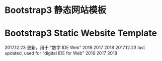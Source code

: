 # Bootstrap3 静态网站模板
# Bootstrap3 Static Website Template

2017.12.23 更新，用于 "数字 IDE Web" 2016 2017 2018
2017.12.23 last updated, used for "digital IDE for Web" 2016 2017 2018


